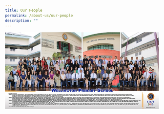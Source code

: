 ```yaml
---
title: Our People
permalink: /about-us/our-people
description: ""
---
```

![](/images/STAFF%202019.jpg)